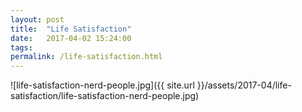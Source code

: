 ```yaml
---
layout: post
title:  "Life Satisfaction"
date:   2017-04-02 15:24:00
tags:
permalink: /life-satisfaction.html
---
```



![life-satisfaction-nerd-people.jpg]({{ site.url }}/assets/2017-04/life-satisfaction/life-satisfaction-nerd-people.jpg)
